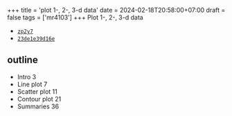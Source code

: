 +++
title = 'plot 1-, 2-, 3-d data'
date = 2024-02-18T20:58:00+07:00
draft = false
tags = ['mr4103']
+++
Plot 1-, 2-, 3-d data
<!--more-->

+ [`zp2y7`](https://osf.io/zp2y7)
+ [`23de1e39d16e`](https://medium.com/p/23de1e39d16e)

## outline
+ Intro 3
+ Line plot 7
+ Scatter plot 11
+ Contour plot 21
+ Summaries 36

